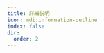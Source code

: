 ```yaml
---
title: 詳細説明
icon: mdi:information-outline
index: false
dir:
  order: 2
---
```


<Catalog base='/ja-jp/manual/introduction/' />

